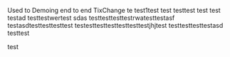 Used to Demoing end to end TixChange
 te
test1test
test testtest test
test
testad
testtestwertest
sdas testtesttesttestrwatesttestasf
testasdtesttesttesttest
testesttesttesttesttesttestjhjtest
testtesttesttestasd
testtest

test
